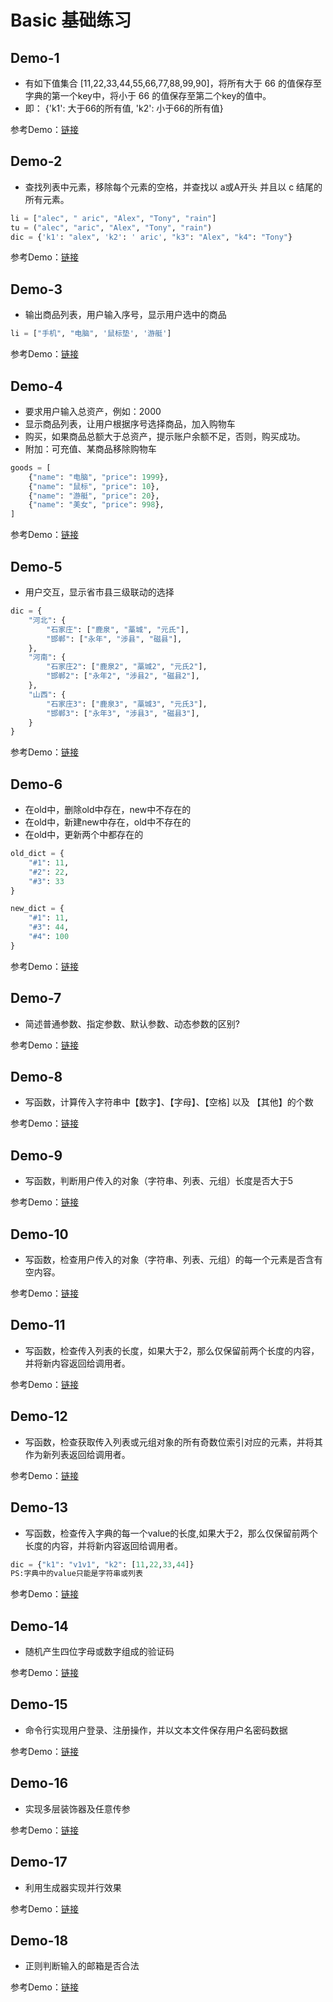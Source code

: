 # Basic 基础练习

## Demo-1

* 有如下值集合 [11,22,33,44,55,66,77,88,99,90]，将所有大于 66 的值保存至字典的第一个key中，将小于 66 的值保存至第二个key的值中。
* 即： {'k1': 大于66的所有值, 'k2': 小于66的所有值}

 参考Demo：[链接](https://github.com/mgss/python-demo/blob/master/example/basic/demo1.py)

## Demo-2

* 查找列表中元素，移除每个元素的空格，并查找以 a或A开头 并且以 c 结尾的所有元素。

```python
li = ["alec", " aric", "Alex", "Tony", "rain"]
tu = ("alec", "aric", "Alex", "Tony", "rain")
dic = {'k1': "alex", 'k2': ' aric', "k3": "Alex", "k4": "Tony"}
```

 参考Demo：[链接](https://github.com/mgss/python-demo/blob/master/example/basic/demo2.py)


## Demo-3

* 输出商品列表，用户输入序号，显示用户选中的商品

```python
li = ["手机", "电脑", '鼠标垫', '游艇']
```

 参考Demo：[链接](https://github.com/mgss/python-demo/blob/master/example/basic/demo3.py)


## Demo-4

* 要求用户输入总资产，例如：2000
* 显示商品列表，让用户根据序号选择商品，加入购物车
* 购买，如果商品总额大于总资产，提示账户余额不足，否则，购买成功。
* 附加：可充值、某商品移除购物车

```python
goods = [
    {"name": "电脑", "price": 1999},
    {"name": "鼠标", "price": 10},
    {"name": "游艇", "price": 20},
    {"name": "美女", "price": 998},
]
```

 参考Demo：[链接](https://github.com/mgss/python-demo/blob/master/example/basic/demo4.py)


## Demo-5

* 用户交互，显示省市县三级联动的选择

```python
dic = {
    "河北": {
        "石家庄": ["鹿泉", "藁城", "元氏"],
        "邯郸": ["永年", "涉县", "磁县"],
    },
    "河南": {
        "石家庄2": ["鹿泉2", "藁城2", "元氏2"],
        "邯郸2": ["永年2", "涉县2", "磁县2"],
    },
    "山西": {
        "石家庄3": ["鹿泉3", "藁城3", "元氏3"],
        "邯郸3": ["永年3", "涉县3", "磁县3"],
    }
}
```

 参考Demo：[链接](https://github.com/mgss/python-demo/blob/master/example/basic/demo5.py)

 ## Demo-6

* 在old中，删除old中存在，new中不存在的
* 在old中，新建new中存在，old中不存在的
* 在old中，更新两个中都存在的

```python
old_dict = {
    "#1": 11,
    "#2": 22,
    "#3": 33
}

new_dict = {
    "#1": 11,
    "#3": 44,
    "#4": 100
}
```

 参考Demo：[链接](https://github.com/mgss/python-demo/blob/master/example/basic/demo6.py)

 ## Demo-7

* 简述普通参数、指定参数、默认参数、动态参数的区别?


 参考Demo：[链接](https://github.com/mgss/python-demo/blob/master/example/basic/demo7.py)

 ## Demo-8

* 写函数，计算传入字符串中【数字】、【字母】、【空格] 以及 【其他】的个数


 参考Demo：[链接](https://github.com/mgss/python-demo/blob/master/example/basic/demo8.py)

 ## Demo-9

* 写函数，判断用户传入的对象（字符串、列表、元组）长度是否大于5


 参考Demo：[链接](https://github.com/mgss/python-demo/blob/master/example/basic/demo9.py)

 ## Demo-10

* 写函数，检查用户传入的对象（字符串、列表、元组）的每一个元素是否含有空内容。


 参考Demo：[链接](https://github.com/mgss/python-demo/blob/master/example/basic/demo10.py)

 ## Demo-11

* 写函数，检查传入列表的长度，如果大于2，那么仅保留前两个长度的内容，并将新内容返回给调用者。

 参考Demo：[链接](https://github.com/mgss/python-demo/blob/master/example/basic/demo11.py)

 ## Demo-12

* 写函数，检查获取传入列表或元组对象的所有奇数位索引对应的元素，并将其作为新列表返回给调用者。

 参考Demo：[链接](https://github.com/mgss/python-demo/blob/master/example/basic/demo12.py)

 ## Demo-13

* 写函数，检查传入字典的每一个value的长度,如果大于2，那么仅保留前两个长度的内容，并将新内容返回给调用者。

```python
dic = {"k1": "v1v1", "k2": [11,22,33,44]}
PS:字典中的value只能是字符串或列表
```

 参考Demo：[链接](https://github.com/mgss/python-demo/blob/master/example/basic/demo13.py)


 ## Demo-14

 * 随机产生四位字母或数字组成的验证码

 参考Demo：[链接](https://github.com/mgss/python-demo/blob/master/example/basic/demo14.py)

 ## Demo-15

 * 命令行实现用户登录、注册操作，并以文本文件保存用户名密码数据

 参考Demo：[链接](https://github.com/mgss/python-demo/blob/master/example/basic/demo15/user.py)

 ## Demo-16

 * 实现多层装饰器及任意传参

 参考Demo：[链接](https://github.com/mgss/python-demo/blob/master/example/basic/demo16.py)

 ## Demo-17

 * 利用生成器实现并行效果

 参考Demo：[链接](https://github.com/mgss/python-demo/blob/master/example/basic/demo17.py)

 ## Demo-18

 * 正则判断输入的邮箱是否合法

 参考Demo：[链接](https://github.com/mgss/python-demo/blob/master/example/basic/demo18.py)
